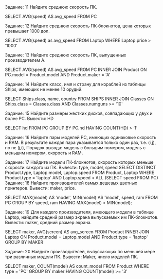 Задание: 11 
Найдите среднюю скорость ПК.

SELECT AVG(speed) AS avg_speed FROM PC

Задание: 12 
Найдите среднюю скорость ПК-блокнотов, цена которых превышает 1000 дол.

SELECT AVG(speed) as avg_speed FROM Laptop
WHERE Laptop.price > ‘1000’

Задание: 13 Найдите среднюю скорость ПК, выпущенных производителем A.

SELECT AVG(speed) AS avg_speed
FROM PC
INNER JOIN
Product ON PC.model = Product.model AND Product.maker = 'A'

Задание: 14 
Найдите класс, имя и страну для кораблей из таблицы Ships, имеющих не менее 10 орудий. 

SELECT Ships.class, name, country
FROM SHIPS
INNER JOIN
Classes ON Ships.class = Classes.class AND Classes.numguns >= '10'

Задание: 15 Найдите размеры жестких дисков, совпадающих у двух и более PC. Вывести: HD 

SELECT hd FROM PC
GROUP BY PC.hd
HAVING COUNT(HD) > ‘1’

Задание: 16 
Найдите пары моделей PC, имеющих одинаковые скорость и RAM. В результате каждая пара указывается только один раз, т.е. (i,j), но не (j,i), Порядок вывода: модель с большим номером, модель с меньшим номером, скорость и RAM. 


Задание: 17 
Найдите модели ПК-блокнотов, скорость которых меньше скорости каждого из ПК. 
Вывести: type, model, speed 
SELECT DISTINCT Product.type, Laptop.model, Laptop.speed 
FROM Product, Laptop
WHERE Product.type = 'laptop' AND Laptop.speed < ALL (SELECT speed 
 FROM PC)
Задание: 18 
Найдите производителей самых дешевых цветных принтеров. Вывести: maker, price.

SELECT MAX(model) AS 'model', MIN(model) AS 'model', speed, ram
FROM PC
GROUP BY speed, ram
HAVING MAX(model) > MIN(model);

Задание: 19 
Для каждого производителя, имеющего модели в таблице Laptop, найдите средний размер экрана выпускаемых им ПК-блокнотов. 
Вывести: maker, средний размер экрана. 

SELECT maker, AVG(screen) AS avg_screen
FROM Product
INNER JOIN
Laptop ON Product.model = Laptop.model AND Product.type = 'laptop'
GROUP BY MAKER

Задание: 20 
Найдите производителей, выпускающих по меньшей мере три различных модели ПК. Вывести: Maker, число моделей ПК. 

SELECT maker, COUNT(model) AS count_model 
FROM Product
WHERE type = 'PC' 
GROUP BY maker
HAVING COUNT(model) >= '3'

